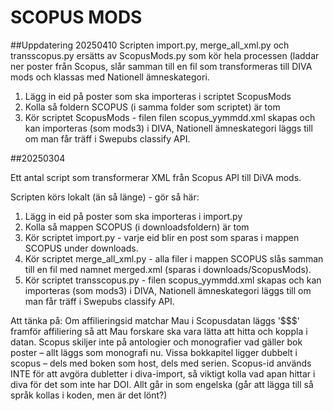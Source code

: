 # SCOPUS MODS
##Uppdatering 20250410
Scripten import.py, merge_all_xml.py och transscopus.py ersätts av ScopusMods.py som kör hela processen (laddar ner poster från Scopus, slår samman till en fil som transformeras till DIVA mods och klassas med Nationell ämneskategori.

1) Lägg in eid på poster som ska importeras i scriptet ScopusMods
2) Kolla så foldern SCOPUS (i samma folder som scriptet) är tom
3) Kör scriptet ScopusMods - filen filen scopus_yymmdd.xml skapas och kan importeras (som mods3) i DIVA, Nationell ämneskategori läggs till om man får träff i Swepubs classify API. 

##20250304

Ett antal script som transformerar XML från Scopus API till DiVA mods.

Scripten körs lokalt (än så länge) - gör så här:

1) Lägg in eid på poster som ska importeras i import.py
2) Kolla så mappen SCOPUS (i downloadsfoldern) är tom 
3) Kör scriptet import.py - varje eid blir en post som sparas i mappen SCOPUS under downloads.
4) Kör scriptet merge_all_xml.py - alla filer i mappen SCOPUS slås samman till en fil med namnet merged.xml (sparas i downloads/ScopusMods).
5) Kör scriptet transscopus.py - filen scopus_yymmdd.xml skapas och kan importeras (som mods3) i DIVA, Nationell ämneskategori läggs till om man får träff i Swepubs classify API. 

Att tänka på:
Om affilieringsid matchar Mau i Scopusdatan läggs '$$$' framför affiliering så att Mau forskare ska vara lätta att hitta och koppla i datan.
Scopus skiljer inte på antologier och monografier vad gäller bok poster – allt läggs som monografi nu. 
Vissa bokkapitel ligger dubbelt i scopus – dels med boken som host, dels med serien. 
Scopus-id används INTE för att avgöra dubletter i diva-import, så viktigt kolla vad apan hittar i diva för det som inte har DOI. 
Allt går in som engelska (går att lägga till så språk kollas i koden, men är det lönt?) 
